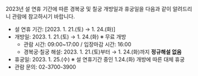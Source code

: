 2023년 설 연휴 기간에 따른 경복궁 및 칠궁 개방일과 휴궁일을 다음과 같이 알려드리니 관람에 참고하시기 바랍니다.
- 설 연휴 기간: [2023. 1. 21.(토) → 1. 24.(화)]
- 개방일: 2023. 1. 21.(토) → 1. 24.(화) ※ 무료 개방
  - 관람 시간: 09:00~17:00 / 입장마감 시간: 16:00
  - 경복궁·칠궁 해설: 2023. 1. 21.(토)부터 → 1. 24.(화)까지 **정규해설 없음**
- 휴궁일: 2023. 1. 25.(수) ※ 설 연휴기간 중인 1.24.(화) 개방에 따른 대체 휴궁
- 관람 문의: 02-3700-3900